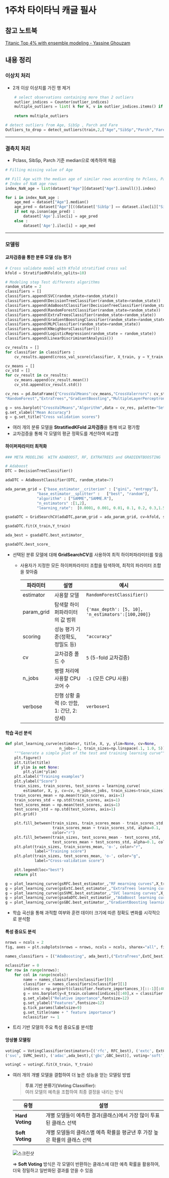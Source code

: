 # 1주차 타이타닉 캐글 필사

## 참고 노트북

[Titanic Top 4% with ensemble modeling - Yassine Ghouzam](https://www.kaggle.com/code/yassineghouzam/titanic-top-4-with-ensemble-modeling/notebook)


## 내용 정리

### 이상치 처리
- 2개 이상 이상치를 가진 행 제거

```PYTHON
    # select observations containing more than 2 outliers
    outlier_indices = Counter(outlier_indices)        
    multiple_outliers = list( k for k, v in outlier_indices.items() if v > n )
    
    return multiple_outliers   

# detect outliers from Age, SibSp , Parch and Fare
Outliers_to_drop = detect_outliers(train,2,["Age","SibSp","Parch","Fare"])
```

---
### 결측치 처리
- Pclass, SibSp, Parch 기준 median으로 예측하여 채움

```PYTHON
# Filling missing value of Age 

## Fill Age with the median age of similar rows according to Pclass, Parch and SibSp
# Index of NaN age rows
index_NaN_age = list(dataset["Age"][dataset["Age"].isnull()].index)

for i in index_NaN_age :
    age_med = dataset["Age"].median()
    age_pred = dataset["Age"][((dataset['SibSp'] == dataset.iloc[i]["SibSp"]) & (dataset['Parch'] == dataset.iloc[i]["Parch"]) & (dataset['Pclass'] == dataset.iloc[i]["Pclass"]))].median()
    if not np.isnan(age_pred) :
        dataset['Age'].iloc[i] = age_pred
    else :
        dataset['Age'].iloc[i] = age_med
```

---
### 모델링

#### 교차검증을 통한 분류 모델 성능 평가

```PYTHON
# Cross validate model with Kfold stratified cross val
kfold = StratifiedKFold(n_splits=10)

# Modeling step Test differents algorithms 
random_state = 2
classifiers = []
classifiers.append(SVC(random_state=random_state))
classifiers.append(DecisionTreeClassifier(random_state=random_state))
classifiers.append(AdaBoostClassifier(DecisionTreeClassifier(random_state=random_state),random_state=random_state,learning_rate=0.1))
classifiers.append(RandomForestClassifier(random_state=random_state))
classifiers.append(ExtraTreesClassifier(random_state=random_state))
classifiers.append(GradientBoostingClassifier(random_state=random_state))
classifiers.append(MLPClassifier(random_state=random_state))
classifiers.append(KNeighborsClassifier())
classifiers.append(LogisticRegression(random_state = random_state))
classifiers.append(LinearDiscriminantAnalysis())

cv_results = []
for classifier in classifiers :
    cv_results.append(cross_val_score(classifier, X_train, y = Y_train, scoring = "accuracy", cv = kfold, n_jobs=4))

cv_means = []
cv_std = []
for cv_result in cv_results:
    cv_means.append(cv_result.mean())
    cv_std.append(cv_result.std())

cv_res = pd.DataFrame({"CrossValMeans":cv_means,"CrossValerrors": cv_std,"Algorithm":["SVC","DecisionTree","AdaBoost",
"RandomForest","ExtraTrees","GradientBoosting","MultipleLayerPerceptron","KNeighboors","LogisticRegression","LinearDiscriminantAnalysis"]})

g = sns.barplot("CrossValMeans","Algorithm",data = cv_res, palette="Set3",orient = "h",**{'xerr':cv_std})
g.set_xlabel("Mean Accuracy")
g = g.set_title("Cross validation scores")
```

- 여러 개의 분류 모델을 **StratifiedKFold 교차검증**을 통해 비교 평가함
- 교차검증을 통해 각 모델의 평균 정확도를 계산하여 비교함

#### 하이퍼파라미터 최적화

```PYTHON
### META MODELING  WITH ADABOOST, RF, EXTRATREES and GRADIENTBOOSTING

# Adaboost
DTC = DecisionTreeClassifier()

adaDTC = AdaBoostClassifier(DTC, random_state=7)

ada_param_grid = {"base_estimator__criterion" : ["gini", "entropy"],
              "base_estimator__splitter" :   ["best", "random"],
              "algorithm" : ["SAMME","SAMME.R"],
              "n_estimators" :[1,2],
              "learning_rate":  [0.0001, 0.001, 0.01, 0.1, 0.2, 0.3,1.5]}

gsadaDTC = GridSearchCV(adaDTC,param_grid = ada_param_grid, cv=kfold, scoring="accuracy", n_jobs= 4, verbose = 1)

gsadaDTC.fit(X_train,Y_train)

ada_best = gsadaDTC.best_estimator_

gsadaDTC.best_score_
```

- 선택된 분류 모델에 대해 **GridSearchCV**를 사용하여 최적 하이퍼파라미터를 찾음
    - 사용자가 지정한 모든 하이퍼파라미터 조합을 탐색하여, 최적의 파라미터 조합을 찾아줌

        | 파라미터    | 설명                                     | 예시                                         |
        |-------------|------------------------------------------|----------------------------------------------|
        | estimator   | 사용할 모델                              | `RandomForestClassifier()`                   |
        | param_grid  | 탐색할 하이퍼파라미터의 값 범위          | `{'max_depth': [5, 10], 'n_estimators':[100,200]}` |
        | scoring     | 성능 평가 기준(정확도, 정밀도 등)        | `"accuracy"`                                 |
        | cv          | 교차검증 폴드 수                         | `5` (5-fold 교차검증)                        |
        | n_jobs      | 병렬 처리에 사용할 CPU 코어 수           | `-1` (모든 CPU 사용)                         |
        | verbose     | 진행 상황 출력 (0: 안함, 1: 간단, 2: 상세)| `verbose=1`                                  |

#### 학습 곡선 분석

```PYTHON
def plot_learning_curve(estimator, title, X, y, ylim=None, cv=None,
                        n_jobs=-1, train_sizes=np.linspace(.1, 1.0, 5)):
    """Generate a simple plot of the test and training learning curve"""
    plt.figure()
    plt.title(title)
    if ylim is not None:
        plt.ylim(*ylim)
    plt.xlabel("Training examples")
    plt.ylabel("Score")
    train_sizes, train_scores, test_scores = learning_curve(
        estimator, X, y, cv=cv, n_jobs=n_jobs, train_sizes=train_sizes)
    train_scores_mean = np.mean(train_scores, axis=1)
    train_scores_std = np.std(train_scores, axis=1)
    test_scores_mean = np.mean(test_scores, axis=1)
    test_scores_std = np.std(test_scores, axis=1)
    plt.grid()

    plt.fill_between(train_sizes, train_scores_mean - train_scores_std,
                     train_scores_mean + train_scores_std, alpha=0.1,
                     color="r")
    plt.fill_between(train_sizes, test_scores_mean - test_scores_std,
                     test_scores_mean + test_scores_std, alpha=0.1, color="g")
    plt.plot(train_sizes, train_scores_mean, 'o-', color="r",
             label="Training score")
    plt.plot(train_sizes, test_scores_mean, 'o-', color="g",
             label="Cross-validation score")

    plt.legend(loc="best")
    return plt

g = plot_learning_curve(gsRFC.best_estimator_,"RF mearning curves",X_train,Y_train,cv=kfold)
g = plot_learning_curve(gsExtC.best_estimator_,"ExtraTrees learning curves",X_train,Y_train,cv=kfold)
g = plot_learning_curve(gsSVMC.best_estimator_,"SVC learning curves",X_train,Y_train,cv=kfold)
g = plot_learning_curve(gsadaDTC.best_estimator_,"AdaBoost learning curves",X_train,Y_train,cv=kfold)
g = plot_learning_curve(gsGBC.best_estimator_,"GradientBoosting learning curves",X_train,Y_train,cv=kfold)
```

- 학습 곡선을 통해 과적합 여부와 훈련 데이터 크기에 따른 정확도 변화를 시각적으로 분석함

#### 특성 중요도 분석

```PYTHON
nrows = ncols = 2
fig, axes = plt.subplots(nrows = nrows, ncols = ncols, sharex="all", figsize=(15,15))

names_classifiers = [("AdaBoosting", ada_best),("ExtraTrees",ExtC_best),("RandomForest",RFC_best),("GradientBoosting",GBC_best)]

nclassifier = 0
for row in range(nrows):
    for col in range(ncols):
        name = names_classifiers[nclassifier][0]
        classifier = names_classifiers[nclassifier][1]
        indices = np.argsort(classifier.feature_importances_)[::-1][:40]
        g = sns.barplot(y=X_train.columns[indices][:40],x = classifier.feature_importances_[indices][:40] , orient='h',ax=axes[row][col])
        g.set_xlabel("Relative importance",fontsize=12)
        g.set_ylabel("Features",fontsize=12)
        g.tick_params(labelsize=9)
        g.set_title(name + " feature importance")
        nclassifier += 1
```

- 트리 기반 모델의 주요 특성 중요도를 분석함

#### 앙상블 모델링

```PYTHON
votingC = VotingClassifier(estimators=[('rfc', RFC_best), ('extc', ExtC_best),
('svc', SVMC_best), ('adac',ada_best),('gbc',GBC_best)], voting='soft', n_jobs=4)

votingC = votingC.fit(X_train, Y_train)
```

- 여러 개의 개별 모델을 결합하여 더 높은 성능을 얻는 모델링 방법

    > **투표 기반 분류기(Voting Classifier):**<br>
    > 여러 모델의 예측을 조합하여 최종 결정을 내리는 방식
     
    | 유형          | 설명                                                           |
    |---------------|----------------------------------------------------------------|
    | **Hard Voting** | 개별 모델들이 예측한 결과(클래스)에서 가장 많이 투표된 클래스 선택     |
    | **Soft Voting** | 개별 모델들의 클래스별 예측 확률을 평균낸 후 가장 높은 확률의 클래스 선택 |

    ![스크린샷](../image/screenshot1.png)

    => **Soft Voting** 방식은 각 모델이 반환하는 클래스에 대한 예측 확률을 활용하여, 더욱 정밀하고 일반화된 결과를 얻을 수 있음